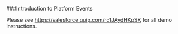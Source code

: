 ###Introduction to Platform Events 

Please see https://salesforce.quip.com/rc1JAydHKpSK for all demo instructions.